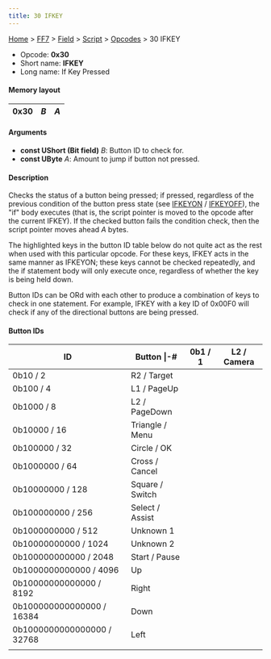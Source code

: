 ```yaml
---
title: 30 IFKEY
---
```


[Home](Main%20Page.md) > [FF7](FF7.md) > [Field](FF7/Field.md) > [Script](FF7/Field/Script.md) > [Opcodes](FF7/Field/Script/Opcodes.md) > 30 IFKEY

-   Opcode: **0x30**
-   Short name: **IFKEY**
-   Long name: If Key Pressed

#### Memory layout

| 0x30 | *B* | *A* |
|------|-----|-----|

#### Arguments

-   **const UShort (Bit field)** *B*: Button ID to check for.
-   **const UByte** *A*: Amount to jump if button not pressed.

#### Description

Checks the status of a button being pressed; if pressed, regardless of
the previous condition of the button press state (see [IFKEYON][] /
[IFKEYOFF][]), the "if" body executes (that is, the script pointer is
moved to the opcode after the current IFKEY). If the checked button
fails the condition check, then the script pointer moves ahead *A*
bytes.

The highlighted keys in the button ID table below do not quite act as
the rest when used with this particular opcode. For these keys, IFKEY
acts in the same manner as IFKEYON; these keys cannot be checked
repeatedly, and the if statement body will only execute once, regardless
of whether the key is being held down.

Button IDs can be ORd with each other to produce a combination of keys
to check in one statement. For example, IFKEY with a key ID of 0x00F0
will check if any of the directional buttons are being pressed.

#### Button IDs

| ID                         | Button \|-\#    | 0b1 / 1 | L2 / Camera |
|----------------------------|-----------------|---------|-------------|
| 0b10 / 2                   | R2 / Target     |         |             |
| 0b100 / 4                  | L1 / PageUp     |         |             |
| 0b1000 / 8                 | L2 / PageDown   |         |             |
| 0b10000 / 16               | Triangle / Menu |         |             |
| 0b100000 / 32              | Circle / OK     |         |             |
| 0b1000000 / 64             | Cross / Cancel  |         |             |
| 0b10000000 / 128           | Square / Switch |         |             |
| 0b100000000 / 256          | Select / Assist |         |             |
| 0b1000000000 / 512         | Unknown 1       |         |             |
| 0b10000000000 / 1024       | Unknown 2       |         |             |
| 0b100000000000 / 2048      | Start / Pause   |         |             |
| 0b1000000000000 / 4096     | Up              |         |             |
| 0b10000000000000 / 8192    | Right           |         |             |
| 0b100000000000000 / 16384  | Down            |         |             |
| 0b1000000000000000 / 32768 | Left            |         |             |
|                            |                 |         |             |

  [IFKEYON]: FF7/Field/Script/Opcodes/31%20IFKEYON.md "wikilink"
  [IFKEYOFF]: FF7/Field/Script/Opcodes/32%20IFKEYOFF.md "wikilink"
